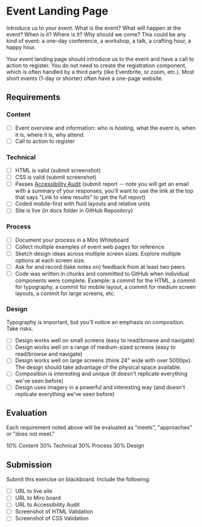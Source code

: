 # Event Landing Page
Introduce us to your event. What is the event? What will happen at the event? When is it? Where is it? Why should we come? This could be any kind of event: a one-day conference, a workshop, a talk, a crafting hour, a happy hour.

Your event landing page should introduce us to the event and have a call to action to register. You do not need to create the registration component, which is often handled by a third party (like Eventbrite, or zoom, etc.). Most short events (1-day or shorter) often have a one-page website.

## Requirements
### Content
- [ ] Event overview and information: who is hosting, what the event is, when it is, where it is, why attend.
- [ ] Call to action to register

### Technical
- [ ] HTML is valid (submit screenshot)
- [ ] CSS is valid (submit screenshot)
- [ ] Passes [Accessibility Audit](https://oswego.az1.qualtrics.com/jfe/form/SV_1MQFgEWOOxOFN0a) (submit report -- note you will get an email with a summary of your responses, you'll want to use the link at the top that says "Link to view results" to get the full report)
- [ ] Coded mobile-first with fluid layouts and relative units
- [ ] Site is live (in docs folder in GitHub Repository)

### Process 
- [ ] Document your process in a Miro Whiteboard
- [ ] Collect multiple examples of event web pages for reference
- [ ] Sketch design ideas across multiple screen sizes. Explore multiple options at each screen size.
- [ ] Ask for and record (take notes on) feedback from at least two peers
- [ ] Code was written in chunks and committed to GitHub when individual components were complete. Example: a commit for the HTML, a commit for typography, a commit for mobile layout, a commit for medium screen layouts, a commit for large screens, etc.

### Design
Typography is important, but you'll notice an emphasis on composition. Take risks.
- [ ] Design works well on small screens (easy to read/browse and navigate)
- [ ] Design works well on a range of medium-sized screens (easy to read/browse and navigate)
- [ ] Design works well on large screens (think 24" wide with over 5000px). The design should take advantage of the physical space available.
- [ ] Composition is interesting and unique (it doesn't replicate everything we've seen before)
- [ ] Design uses imagery in a powerful and interesting way (and doesn't replicate everything we've seen before)

## Evaluation
Each requirement noted above will be evaluated as "meets", "approaches" or "does not meet." 

10% Content
30% Technical
30% Process
30% Design 

## Submission
Submit this exercise on blackboard. Include the following:
- [ ] URL to live site
- [ ] URL to Miro board
- [ ] URL to Accessibility Audit
- [ ] Screenshot of HTML Validation
- [ ] Screenshot of CSS Validation

